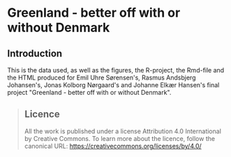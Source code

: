 # Greenland - better off with or without Denmark
## Introduction
This is the data used, as well as the figures, the R-project, the Rmd-file and the HTML produced for Emil Uhre Sørensen's, Rasmus Andsbjerg Johansen's, Jonas Kolborg Nørgaard's and Johanne Elkær Hansen's final project "Greenland - better off with or without Denmark".

> ## Licence
> All the work is published under a license Attribution 4.0 International by Creative Commons.
> To learn more about the licence, follow the canonical URL: https://creativecommons.org/licenses/by/4.0/
